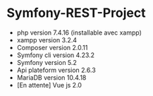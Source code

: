 # Symfony-REST-Project

- php version 7.4.16 (installable avec xampp)
- xampp version 3.2.4
- Composer version 2.0.11
- Symfony cli version 4.23.2
- Symfony version 5.2
- Api plateform version 2.6.3
- MariaDB version 10.4.18
- [En attente] Vue js 2.0
